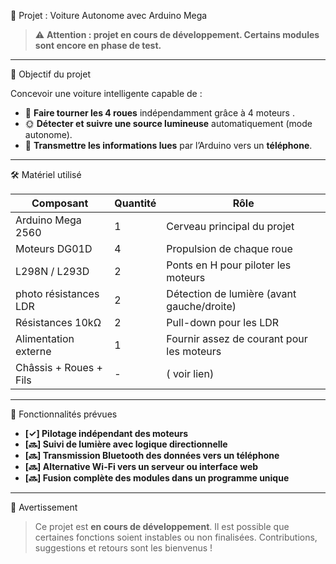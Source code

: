  🚗 Projet : Voiture Autonome avec Arduino Mega

> ⚠️ **Attention : projet en cours de développement. Certains modules sont encore en phase de test.**

---

 🎯 Objectif du projet

Concevoir une voiture intelligente capable de :

- 🔁 **Faire tourner les 4 roues** indépendamment grâce à 4 moteurs .
- 🌞 **Détecter et suivre une source lumineuse** automatiquement (mode autonome).
- 📡 **Transmettre les informations lues** par l’Arduino vers un **téléphone**.
  
---

 🛠️ Matériel utilisé

| Composant                 | Quantité | Rôle                                           |
|--------------------------|----------|------------------------------------------------|
| Arduino Mega 2560        | 1        | Cerveau principal du projet                    |
| Moteurs DG01D            | 4        | Propulsion de chaque roue                      |
| L298N / L293D            | 2        | Ponts en H pour piloter les moteurs            |
| photo résistances LDR    | 2| Détection de lumière (avant gauche/droite)    |
| Résistances 10kΩ         | 2        | Pull-down pour les LDR                         |
| Alimentation externe     | 1        | Fournir assez de courant pour les moteurs      |
| Châssis + Roues + Fils   | -        | ( voir lien)                                   |

---

 🔄 Fonctionnalités prévues

- **[✓] Pilotage indépendant des moteurs**
- **[🔜] Suivi de lumière avec logique directionnelle**
- **[🔜] Transmission Bluetooth des données vers un téléphone**
- **[🔜] Alternative Wi-Fi vers un serveur ou interface web**
- **[🔜] Fusion complète des modules dans un programme unique**

---


 📌 Avertissement

> Ce projet est **en cours de développement**. Il est possible que certaines fonctions soient instables ou non finalisées. Contributions, suggestions et retours sont les bienvenus !

